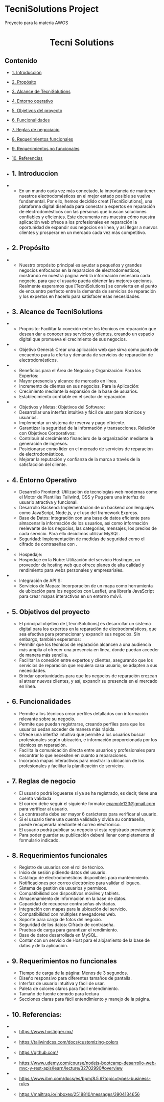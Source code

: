 ﻿# TecniSolutions Project
Proyecto para la materia AWOS
<h1 align="center">Tecni Solutions</h1>

## Contenido
- [1. Introducción](#1.Introducción)
- [2. Propósito](#2.Proposito)
- [3. Alcance de TecniSolutions](#3.Alcance)
- [4. Entorno operativo](#4.Entorno_Operativo)
- [5. Objetivos del proyecto](#5.Objetivos_del_proyecto)
- [6. Funcionalidades](#7.Funcionalidades)
- [7. Reglas de negociacio](#Reglas)
- [8. Requerimientos funcionales](#Requerimientos_funcionales)
- [9. Requerimientos no funcionales](#Requerimientos_no_funcionales)
- [10. Referencias](#12.Referencias)

- ## 1. Introduccion
- - En un mundo cada vez más conectado, la importancia de mantener nuestros electrodomésticos en el mejor estado posible se vuelve fundamental. Por ello, hemos decidido creat [TecniSolutions], una plataforma digital diseñada para conectar a expertos en reparación de electrodomésticos con las personas que buscan soluciones confiables y eficientes. Este documento nos muestra cómo nuestra aplicación web ofrece a los profesionales en reparación la oportunidad de expandir sus negocios en línea, y así llegar a nuevos clientes y prosperar en un mercado cada vez más competitivo. 

- ## 2. Propósito
- - Nuestro propósito principal es ayudar a pequeños y grandes negocios enfocados en la reparacion de electrodomesticos, mostrando en nuestra pagina web la información necesaria cada negocio, para que el usuario pueda obtener las mejores opciones. Realmente esperamos que [TecniSolutions] se convierta en el punto de encuentro perfecto entre la demanda de servicios de reparación y los expertos en hacerlo para satisfacer esas necesidades.

- ## 3. Alcance de TecniSolutions
- - Propósito: Facilitar la conexión entre los técnicos en reparación que desean dar a conocer sus servicios y clientes, creando un espacio digital que promueva el crecimiento de sus negocios.
    
- - Objetivo General: Crear una aplicación web que sirva como punto de encuentro para la oferta y demanda de servicios de reparación de electrodomésticos.
    
- - Beneficios para el Área de Negocio y Organización:
    Para los Expertos:
  - Mayor presencia y alcance de mercado en línea.
  - Incremento de clientes en sus negocios.
    Para la Aplicación:
  - Crecimiento mediante la expansión de la base de usuarios.
  - Establecimiento confiable en el sector de reparación.
    
- - Objetivos y Metas:
    Objetivos del Software:
  - Desarrollar una interfaz intuitiva y fácil de usar para técnicos y usuarios.
  - Implementar un sistema de reserva y pago eficiente.
  - Garantizar la seguridad de la información y transacciones.
    Relación con Objetivos Corporativos:
  - Contribuir al crecimiento financiero de la organización mediante la generación de ingresos.
  - Posicionarse como líder en el mercado de servicios de reparación de electrodomésticos.
  - Mejorar la reputación y confianza de la marca a través de la satisfacción del cliente.

- ## 4. Entorno Operativo
  - Desarrollo Frontend: Utilización de tecnologías web modernas como el Motor de Plantillas Tailwind, CSS y Pug para una interfaz de usuario atractiva y funcional.
  - Desarrollo Backend: Implementación de un backend con lenguajes como JavaScript, Node.js, y el uso del framework Express.
  - Base de Datos: Integración con una base de datos eficiente para almacenar la información de los usuarios, así como información reelevante de los negocios, las categorias, mensajes, los precios de cada servicio. Para ello decidimos utilizar MySQL.
  - Seguridad: Implementación de medidas de seguridad como el cifrado de contraseñas con .
- - Hospedaje: 
  - Hospedaje en la Nube: Utilización del servicio Hostinger, un proveedor de hosting web que ofrece planes de alta calidad y rendimiento para webs personales y empresariales.
- - Integración de API'S:
  - Servicios de Mapas: Incorporación de un mapa como herramienta de ubicación para los negocios con Leaflet, una librería JavaScript para crear mapas interactivos en un entorno móvil.

- ## 5. Objetivos del proyecto
  - El principal objetivo de [TecniSolutions] es desarrollar un sistema digital para los expertos en la reparación de electrodomésticos, que sea efectiva para promocionar y expandir sus negocios.
    Sin embargo, también esperamos:
  - Permitir que los técnicos de reparación alcancen a una audiencia más amplia al ofrecer una presencia en línea, donde puedan acceder de manera más sencilla.
  - Facilitar la conexión entre expertos y clientes, asegurando que los servicios de reparación  que requiera casa usuario, se adapten a sus necesidades.
  - Brindar oportunidades para que los negocios de reparación crezcan al atraer nuevos clientes, y así, expandir su presencia en el mercado en línea.
    
- ## 6. Funcionalidades
  - Permite a los técnicos crear perfiles detallados con información relevante sobre su negocio.
  - Permite que puedan registrarse, creando perfiles para que los usuarios uedan acceder de manera más rápida.
  - Ofrece una interfaz intuitiva que permite a los usuarios buscar profesionales según ubicación, e información proporcionada por los técnicos en reparación.
  - Facilita la comunicación directa entre usuarios y profesionales para encontrar lo que necesiten en cuanto a reparaciones.
  - Incorpora mapas interactivos para mostrar la ubicación de los profesionales y facilitar la planificación de servicios.

- ## 7. Reglas de negocio
  - El usuario podrá loguearse si ya se ha registrado, es decir, tiene una cuenta validada
  - El correo debe seguir el siguiente formato: example123@gmail.com para verificar al usuario.
  - La contraseña debe ser mayor 6 carácteres para verificar al usuario.
  - Si el usuario tiene una cuenta validada y olvida su contraseña, puede recuperarla mediante el correo electrónico.
  - El usuario podrá publicar su negocio si esta registrado previamente
  - Para poder guardar su publicación deberá llenar completamente el formulario indicado.

- ## 8. Requerimientos funcionales
  - Registro de usuarios con el rol de técnico.
  - Inicio de sesión pidiendo datos del usuario.
  - Catálogo de electrodomésticos disponibles para mantenimiento.
  - Notificaciones por correo electrónico para validar el logueo.
  - Sistema de gestión de usuarios y permisos.
  - Compatibilidad con dispositivos móviles y tablets.
  - Almacenamiento de información en la base de datos.
  - Capacidad de recuperar contraseñas olvidadas.
  - Integración con mapas para la ubicación del servicio.
  - Compatibilidad con múltiples navegadores web.
  - Soporte para carga de fotos del negocio.
  - Seguridad de los datos: Cifrado de contraseña.
  - Pruebas de carga para garantizar el rendimiento.
  - Base de datos desarrollada en MySQL.
  - Contar con un servicio de Host para el alojamiento de la base de datos y de la aplicación.

- ## 9. Requerimientos no funcionales
  - Tiempo de carga de la página: Menos de 3 segundos.
  - Diseño responsivo para diferentes tamaños de pantalla.
  - Interfaz de usuario intuitiva y fácil de usar.
  - Paleta de colores claros para fácil entendimiento.
  - Tamaño de fuente cómodo para lectura
  - Secciones claras para fácil entendimiento y manejo de la página.
 
- ## 10. Referencias:
- - https://www.hostinger.mx/
- - https://tailwindcss.com/docs/customizing-colors
- - https://github.com/
- - https://www.udemy.com/course/nodejs-bootcamp-desarrollo-web-mvc-y-rest-apis/learn/lecture/32702990#overview
- - https://www.ibm.com/docs/es/bpm/8.5.6?topic=types-business-rules
- - https://mailtrap.io/inboxes/2518810/messages/3904134656
